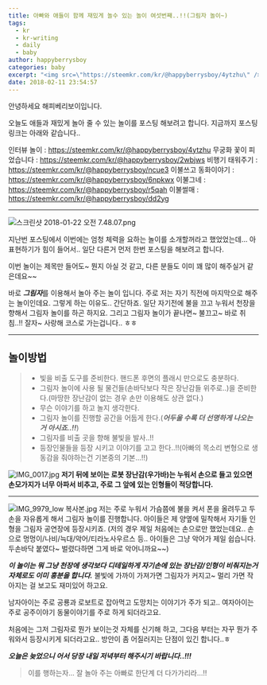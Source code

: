 ```yaml
---
title: 아빠와 애들이 함께 재밌게 놀수 있는 놀이 여섯번째..!!(그림자 놀이~)
tags:
  - kr
  - kr-writing
  - daily
  - baby
author: happyberrysboy
categories: baby
excerpt: "<img src=\"https://steemkr.com/kr/@happyberrysboy/4ytzhu\" />\r\n안녕하세요 해피베리보이입니다.  오늘도 애들과 재밌게 놀아 줄 수 있는 놀이를 포스팅 해보려고 합니다. 지금까지 포스팅 링크는 아래와 같습니다..  인터뷰 놀이 :  무궁화 꽃이 피었습니다 :  비행기 태워주기 :  이불쓰고 동화이야기 :  이불그네 :  이불썰매 :   ___ ![스크린샷 2018-01-22 오전](https://steem....."
date: 2018-02-11 23:54:57
---
```


안녕하세요 해피베리보이입니다.

오늘도 애들과 재밌게 놀아 줄 수 있는 놀이를 포스팅 해보려고 합니다.
지금까지 포스팅 링크는 아래와 같습니다..

인터뷰 놀이 : https://steemkr.com/kr/@happyberrysboy/4ytzhu
무궁화 꽃이 피었습니다 : https://steemkr.com/kr/@happyberrysboy/2wbjws
비행기 태워주기 : https://steemkr.com/kr/@happyberrysboy/ncue3
이불쓰고 동화이야기 : https://steemkr.com/kr/@happyberrysboy/6npkwx
이불그네 : https://steemkr.com/kr/@happyberrysboy/r5qah
이불썰매 : https://steemkr.com/kr/@happyberrysboy/dd2yg

___
![스크린샷 2018-01-22 오전 7.48.07.png](https://steemitimages.com/DQmTaDh2aDvEdrG7e61aStKnSiSwhnr59EmPPX2GnWbimDa/％E1％84％89％E1％85％B3％E1％84％8F％E1％85％B3％E1％84％85％E1％85％B5％E1％86％AB％E1％84％89％E1％85％A3％E1％86％BA％202018-01-22％20％E1％84％8B％E1％85％A9％E1％84％8C％E1％85％A5％E1％86％AB％207.48.07.png)

지난번 포스팅에서 이번에는 엄청 체력을 요하는 놀이를 소개할꺼라고 했었었는데... 아 표현하기가 힘이 들어서.. 일단 다른거 먼저 한번 포스팅을 해보려고 합니다.

이번 놀이는 제목만 들어도~ 뭔지 아실 것 같고, 다른 분들도 이미 꽤 많이 해주실거 같은데요~~

바로 ***그림자***를 이용해서 놀아 주는 놀이 입니다.
주로 저는 자기 직전에 마지막으로 해주는 놀이인데요.
그렇게 하는 이유도.. 간단하죠. 일단 자기전에 불을 끄고 누워서 천장을 향해서 그림자 놀이를 하곤 하지요.
그리고 그림자 놀이가 끝나면~ 불끄고~ 바로 취침..!! 잘자~ 사랑해 코스로 가는겁니다.. ㅎㅎ

___

## 놀이방법

> - 빛을 비출 도구를 준비한다. 핸드폰 후면의 플래시 만으로도 충분하다.
> - 그림자 놀이에 사용 될 물건들(손바닥보다 작은 장난감들 위주로..)을 준비한다.(마땅한 장난감이 없는 경우 손만 이용해도 상관 없다.)
> - 무슨 이야기를 하고 놀지 생각한다.
> - 그림자 놀이를 진행할 공간을 어둡게 한다.(***어두울 수록 더 선명하게 나오는거 아시죠..!!***)
> - 그림자를 비출 곳을 향해 불빛을 발사..!!
> - 등장인물들을 등장 시키고 이야기를 고고 한다..!!(아빠의 목소리 변형으로 생동감을 줘야하는건 기본중의 기본...!!)

![IMG_0017.jpg](https://steemitimages.com/DQme5aRwHvaqNYQgry8QG3AQe3Z2ALeW84ieyRtLQyZE4g6/IMG_0017.jpg)
**저기 뒤에 보이는 로봇 장난감(우가바)는 누워서 손으로 들고 있으면 손모가지가 너무 아파서 비추고, 주로 그 앞에 있는 인형들이 적당합니다.**

___

![IMG_9979_low 복사본.jpg](https://steemitimages.com/DQmTFFXWfsSTZRSQvGYA1cgvQGbkqqwaJgYfPfo9JeLv1jt/IMG_9979_low％20％E1％84％87％E1％85％A9％E1％86％A8％E1％84％89％E1％85％A1％E1％84％87％E1％85％A9％E1％86％AB.jpg)
저는 주로 누워서 가슴쯤에 불을 켜서 폰을 올려두고 두손을 자유롭게 해서 그림자 놀이를 진행합니다.
아이들은 제 양옆에 밀착해서 자기들 인형을 그림자 공연장에 등장시키죠.
(저의 경우 제일 처음에는 손으로만 했었는데요..
손으로 멍멍이/나비/늑대/악어/티라노사우르스 등.. 아이들은 그냥 악어가 제일 쉽습니다. 
두손바닥 붙였다~ 벌렸다하면 그게 바로 악어니까요~~)

***이 놀이는 뭐 그냥 천장에 생각보다 디테일하게 자기손에 있는 장난감/인형이 비춰지는거 자체로도 이미 흥분을 합니다.***
불빛에 가까이 가져가면 그림자가 커지고~ 멀리 가면 작아지는 걸 보고도 재미있어 하고요.

남자아이는 주로 공룡과 로보트로 잡아먹고 도망치는 이야기가 주가 되고.. 여자아이는 주로 공주이야기 동물이야기를 주로 하게 되더라고요.

처음에는 그저 그림자로 뭔가 보이는것 자체를 신기해 하고, 그다음 부터는 자꾸 뭔가 주워와서 등장시키게 되더라고요.. 방안이 좀 어질러지는 단점이 있긴 합니다..ㅎ

***오늘은 늦었으니 어서 당장 내일 저녁부터 해주시기 바랍니다..!!!***

>이를 행하는자... 잘 놀아 주는 아빠로 한단계 더 다가가리라...!!